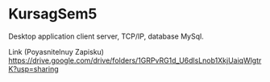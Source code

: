 # KursagSem5

 Desktop application client server, TCP/IP, database MySql.
 
 Link (Poyasnitelnuy Zapisku)
 https://drive.google.com/drive/folders/1GRPvRG1d_U6dlsLnob1XkjUaiqWlgtrK?usp=sharing
